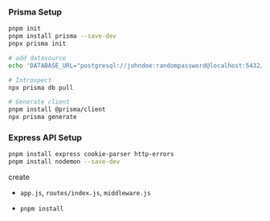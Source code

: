 ### Prisma Setup
```bash
pnpm init
pnpm install prisma --save-dev
pnpx prisma init

# add datasource
echo 'DATABASE_URL="postgresql://johndoe:randompassword@localhost:5432/mydb?schema=public"' > .env

# Introspect
npx prisma db pull

# Generate client
pnpm install @prisma/client
npx prisma generate
```

### Express API Setup
```bash
pnpm install express cookie-parser http-errors
pnpm install nodemon --save-dev
```

create
- `app.js`, `routes/index.js`, `middleware.js`


- `pnpm install`